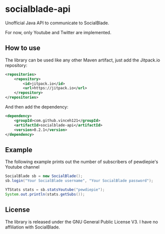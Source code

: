 # socialblade-api
Unofficial Java API to communicate to SocialBlade.

For now, only Youtube and Twitter are implemented.

## How to use
The library can be used like any other Maven artifact, just add the Jitpack.io repository:

```xml
<repositories>
	<repository>
	    <id>jitpack.io</id>
	    <url>https://jitpack.io</url>
	</repository>
</repositories>
```

And then add the dependency:

```xml
<dependency>
    <groupId>com.github.vinceh121</groupId>
    <artifactId>socialblade-api</artifactId>
    <version>0.2.1</version>
</dependency>
```

## Example

The following example prints out the number of subscribers of pewdiepie's Youtube channel

```java
SocialBlade sb = new SocialBlade();
sb.login("Your SocialBlade username", "Your SocialBlade password");

YTStats stats = sb.statsYoutube("pewdiepie");
System.out.println(stats.getSubs());
```

## License

The library is released under the GNU General Public License V3.
I have no affiliation with SocialBlade.

